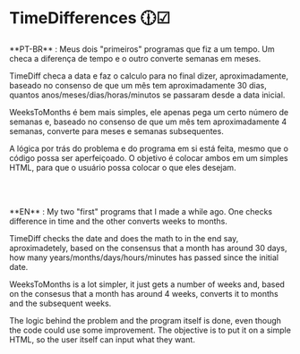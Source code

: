# TimeDifferences 🕧☑

<p> **PT-BR** : Meus dois "primeiros" programas que fiz a um tempo. Um checa a diferença de tempo e o outro converte semanas em meses. 

TimeDiff checa a data e faz o calculo para no final dizer, aproximadamente, baseado no consenso de que um mês tem aproximadamente 30 dias, quantos anos/meses/dias/horas/minutos se passaram desde a data inicial.

WeeksToMonths é bem mais simples, ele apenas pega um certo número de semanas e, baseado no consenso de que um mês tem aproximadamente 4 semanas, converte para meses e semanas subsequentes.

A lógica por trás do problema e do programa em si está feita, mesmo que o código possa ser aperfeiçoado. O objetivo é colocar ambos em um simples HTML, para que o usuário possa colocar o que eles desejam. </p>

<br> <br>

<p> **EN** : My two "first" programs that I made a while ago. One checks difference in time and the other converts weeks to months. 

TimeDiff checks the date and does the math to in the end say, aproximadetely, based on the consensus that a month has around 30 days, how many years/months/days/hours/minutes has passed since the initial date.

WeeksToMonths is a lot simpler, it just gets a number of weeks and, based on the consesus that a month has around 4 weeks, converts it to months and the subsequent weeks.

The logic behind the problem and the program itself is done, even though the code could use some improvement. The objective is to put it on a simple HTML, so the user itself can input what they want. </p>

